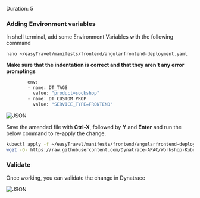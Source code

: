 <!-- Code for k8s Container Environment Variables-->
Duration: 5

### Adding Environment variables

In shell terminal, add some Environment Variables with the following command

`nano ~/easyTravel/manifests/frontend/angularfrontend-deployment.yaml`

**Make sure that the indentation is correct and that they aren't any error promptings**

```bash
        env:
        - name: DT_TAGS
          value: "product=sockshop"
        - name: DT_CUSTOM_PROP
          value: "SERVICE_TYPE=FRONTEND"
```
![JSON](../assets/k8s/Picture13.png)

Save the amended file with **Ctrl-X**, followed by **Y** and **Enter** and run the below command to re-apply the change.

```bash
kubectl apply -f ~/easyTravel/manifests/frontend/angularfrontend-deployment.yaml
wget -O- https://raw.githubusercontent.com/Dynatrace-APAC/Workshop-Kubernetes/master/recycle-sockshop-frontend.sh | bash
```

### Validate

Once working, you can validate the change in Dynatrace

![JSON](../assets/k8s//Picture14.png)

